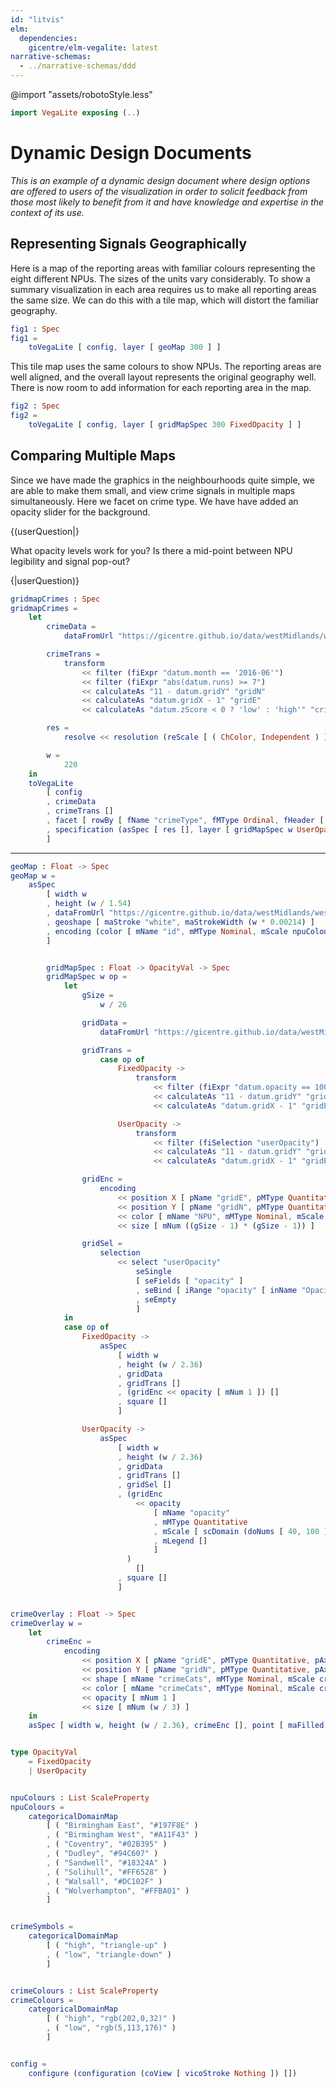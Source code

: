 ```yaml
---
id: "litvis"
elm:
  dependencies:
    gicentre/elm-vegalite: latest
narrative-schemas:
  - ../narrative-schemas/ddd
---
```


@import "assets/robotoStyle.less"

```elm {l=hidden}
import VegaLite exposing (..)
```

# Dynamic Design Documents

_This is an example of a dynamic design document where design options are offered to users of the visualization in order to solicit feedback from those most likely to benefit from it and have knowledge and expertise in the context of its use._

## Representing Signals Geographically

Here is a map of the reporting areas with familiar colours representing the eight different NPUs.
The sizes of the units vary considerably.
To show a summary visualization in each area requires us to make all reporting areas the same size. We can do this with a tile map, which will distort the familiar geography.

```elm {v}
fig1 : Spec
fig1 =
    toVegaLite [ config, layer [ geoMap 300 ] ]
```

This tile map uses the same colours to show NPUs.
The reporting areas are well aligned, and the overall layout represents the original geography well.
There is now room to add information for each reporting area in the map.

```elm {v}
fig2 : Spec
fig2 =
    toVegaLite [ config, layer [ gridMapSpec 300 FixedOpacity ] ]
```

## Comparing Multiple Maps

Since we have made the graphics in the neighbourhoods quite simple, we are able to make them small, and view crime signals in multiple maps simultaneously. Here we facet on crime type.
We have have added an opacity slider for the background.

{(userQuestion|}

What opacity levels work for you?
Is there a mid-point between NPU legibility and signal pop-out?

{|userQuestion)}

```elm {v interactive}
gridmapCrimes : Spec
gridmapCrimes =
    let
        crimeData =
            dataFromUrl "https://gicentre.github.io/data/westMidlands/westMidsCrimesShort.tsv" []

        crimeTrans =
            transform
                << filter (fiExpr "datum.month == '2016-06'")
                << filter (fiExpr "abs(datum.runs) >= 7")
                << calculateAs "11 - datum.gridY" "gridN"
                << calculateAs "datum.gridX - 1" "gridE"
                << calculateAs "datum.zScore < 0 ? 'low' : 'high'" "crimeCats"

        res =
            resolve << resolution (reScale [ ( ChColor, Independent ) ])

        w =
            220
    in
    toVegaLite
        [ config
        , crimeData
        , crimeTrans []
        , facet [ rowBy [ fName "crimeType", fMType Ordinal, fHeader [ hdTitle "" ] ] ]
        , specification (asSpec [ res [], layer [ gridMapSpec w UserOpacity, crimeOverlay w ] ])
        ]
```

---

```elm {l=hidden}
geoMap : Float -> Spec
geoMap w =
    asSpec
        [ width w
        , height (w / 1.54)
        , dataFromUrl "https://gicentre.github.io/data/westMidlands/westMidsTopo.json" [ topojsonFeature "NPU" ]
        , geoshape [ maStroke "white", maStrokeWidth (w * 0.00214) ]
        , encoding (color [ mName "id", mMType Nominal, mScale npuColours, mLegend [] ] [])
        ]


        gridMapSpec : Float -> OpacityVal -> Spec
        gridMapSpec w op =
            let
                gSize =
                    w / 26

                gridData =
                    dataFromUrl "https://gicentre.github.io/data/westMidlands/westMidsGridmapOpacity.tsv" []

                gridTrans =
                    case op of
                        FixedOpacity ->
                            transform
                                << filter (fiExpr "datum.opacity == 100")
                                << calculateAs "11 - datum.gridY" "gridN"
                                << calculateAs "datum.gridX - 1" "gridE"

                        UserOpacity ->
                            transform
                                << filter (fiSelection "userOpacity")
                                << calculateAs "11 - datum.gridY" "gridN"
                                << calculateAs "datum.gridX - 1" "gridE"

                gridEnc =
                    encoding
                        << position X [ pName "gridE", pMType Quantitative, pAxis [] ]
                        << position Y [ pName "gridN", pMType Quantitative, pAxis [] ]
                        << color [ mName "NPU", mMType Nominal, mScale npuColours, mLegend [] ]
                        << size [ mNum ((gSize - 1) * (gSize - 1)) ]

                gridSel =
                    selection
                        << select "userOpacity"
                            seSingle
                            [ seFields [ "opacity" ]
                            , seBind [ iRange "opacity" [ inName "Opacity ", inMin 0, inMax 100, inStep 10 ] ]
                            , seEmpty
                            ]
            in
            case op of
                FixedOpacity ->
                    asSpec
                        [ width w
                        , height (w / 2.36)
                        , gridData
                        , gridTrans []
                        , (gridEnc << opacity [ mNum 1 ]) []
                        , square []
                        ]

                UserOpacity ->
                    asSpec
                        [ width w
                        , height (w / 2.36)
                        , gridData
                        , gridTrans []
                        , gridSel []
                        , (gridEnc
                            << opacity
                                [ mName "opacity"
                                , mMType Quantitative
                                , mScale [ scDomain (doNums [ 40, 100 ]) ]
                                , mLegend []
                                ]
                          )
                            []
                        , square []
                        ]


crimeOverlay : Float -> Spec
crimeOverlay w =
    let
        crimeEnc =
            encoding
                << position X [ pName "gridE", pMType Quantitative, pAxis [] ]
                << position Y [ pName "gridN", pMType Quantitative, pAxis [] ]
                << shape [ mName "crimeCats", mMType Nominal, mScale crimeSymbols, mLegend [] ]
                << color [ mName "crimeCats", mMType Nominal, mScale crimeColours, mLegend [] ]
                << opacity [ mNum 1 ]
                << size [ mNum (w / 3) ]
    in
    asSpec [ width w, height (w / 2.36), crimeEnc [], point [ maFilled True ] ]


type OpacityVal
    = FixedOpacity
    | UserOpacity


npuColours : List ScaleProperty
npuColours =
    categoricalDomainMap
        [ ( "Birmingham East", "#197F8E" )
        , ( "Birmingham West", "#A11F43" )
        , ( "Coventry", "#02B395" )
        , ( "Dudley", "#94C607" )
        , ( "Sandwell", "#18324A" )
        , ( "Solihull", "#FF6528" )
        , ( "Walsall", "#DC102F" )
        , ( "Wolverhampton", "#FFBA01" )
        ]


crimeSymbols =
    categoricalDomainMap
        [ ( "high", "triangle-up" )
        , ( "low", "triangle-down" )
        ]


crimeColours : List ScaleProperty
crimeColours =
    categoricalDomainMap
        [ ( "high", "rgb(202,0,32)" )
        , ( "low", "rgb(5,113,176)" )
        ]


config =
    configure (configuration (coView [ vicoStroke Nothing ]) [])
```
